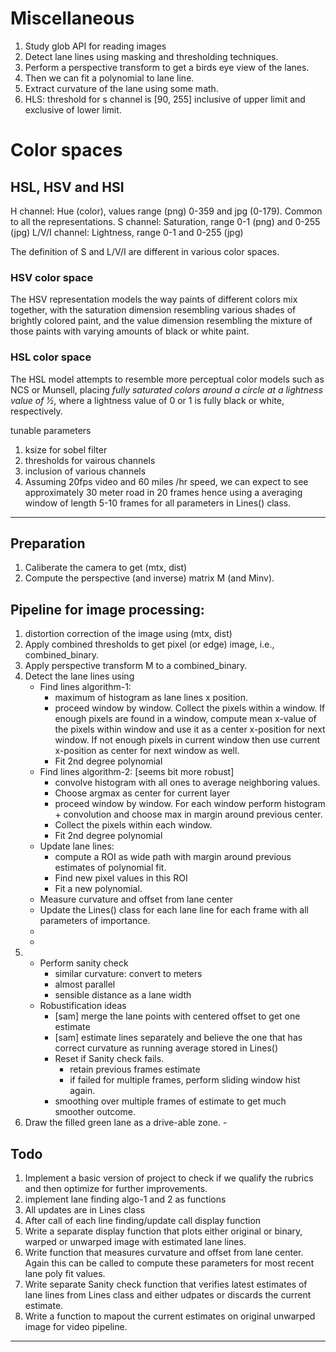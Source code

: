 # Miscellaneous
1. Study glob API for reading images
1. Detect lane lines using masking and thresholding techniques.
1. Perform a perspective transform to get a birds eye view of the lanes.
1. Then we can fit a polynomial to lane line.
1. Extract curvature of the lane using some math.
1. HLS: threshold for s channel is [90, 255] inclusive of upper limit and exclusive of lower limit.



# Color spaces
## HSL, HSV and HSI 
H channel: Hue (color), values range (png) 0-359 and jpg (0-179). Common to all the representations. 
S channel: Saturation, range 0-1 (png) and 0-255 (jpg)
L/V/I channel: Lightness, range 0-1 and 0-255 (jpg)

The definition of S and L/V/I are different in various color spaces. 

### HSV color space
The HSV representation models the way paints of different colors mix together, with the saturation dimension resembling various shades of brightly colored paint, and the value dimension resembling the mixture of those paints with varying amounts of black or white paint.

### HSL color space
The HSL model attempts to resemble more perceptual color models such as NCS or Munsell, placing *fully saturated colors around a circle at a lightness value of ​1⁄2*, where a lightness value of 0 or 1 is fully black or white, respectively.



tunable parameters
1. ksize for sobel filter
1. thresholds for vairous channels
1. inclusion of various channels
1. Assuming 20fps video and 60 miles /hr speed, we can expect to see approximately 30 meter road in 20 frames
hence using a averaging window of length 5-10 frames for all parameters in Lines() class.



---
## Preparation
1. Caliberate the camera to get (mtx, dist)
2. Compute the perspective (and inverse) matrix M (and Minv).

## Pipeline for image processing:
1. distortion correction of the image using (mtx, dist) 
2. Apply combined thresholds to get pixel (or edge) image, i.e., combined_binary.
3. Apply perspective transform M to a combined_binary.
4. Detect the lane lines using 
	- Find lines algorithm-1: 
		- maximum of histogram as lane lines x position.
		- proceed window by window. Collect the pixels within a window. If enough pixels are found in a window, compute mean x-value of the pixels within window and use it as a center x-position for next window. If not enough pixels in current window then use current x-position as center for next window as well.
		- Fit 2nd degree polynomial
	- Find lines algorithm-2: [seems bit more robust]
		- convolve histogram with all ones to average neighboring values.
		- Choose argmax as center for current layer
		- proceed window by window. For each window perform histogram + convolution and choose max in margin around previous center. 
		- Collect the pixels within each window.
		- Fit 2nd degree polynomial  
	- Update lane lines:
		- compute a ROI as wide path with margin around previous estimates of polynomial fit.
		- Find new pixel values in this ROI
		- Fit a new polynomial.
	- Measure curvature and offset from lane center
	- Update the Lines() class for each lane line for each frame with all parameters of importance.
	- 
	- 
5.  - Perform sanity check
		- similar curvature: convert to meters
		- almost parallel
		- sensible distance as a lane width
	- Robustification ideas
		- [sam] merge the lane points with centered offset to get one estimate
		- [sam] estimate lines separately and believe the one that has correct curvature as running average stored in Lines()
		- Reset if Sanity check fails.
			- retain previous frames estimate
			- if failed for multiple frames, perform sliding window hist again.
		- smoothing over multiple frames of estimate to get much smoother outcome.
6. Draw the filled green lane as a drive-able zone.
		- 	


## Todo
1. Implement a basic version of project to check if we qualify the rubrics and then optimize for further improvements.
1. implement lane finding algo-1 and 2 as functions
1. All updates are in Lines class
1. After call of each line finding/update call display function
1. Write a separate display function that plots either original or binary, warped or unwarped image with estimated lane lines.
1. Write function that measures curvature and offset from lane center. Again this can be called to compute these parameters for most recent lane poly fit values.
1. Write separate Sanity check function that verifies latest estimates of lane lines from Lines class and either udpates or discards the current estimate.
1. Write a function to mapout the current estimates on original unwarped image for video pipeline.
---